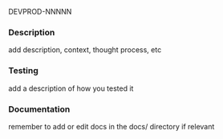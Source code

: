 DEVPROD-NNNNN

### Description
add description, context, thought process, etc

### Testing
add a description of how you tested it

### Documentation
remember to add or edit docs in the docs/ directory if relevant
